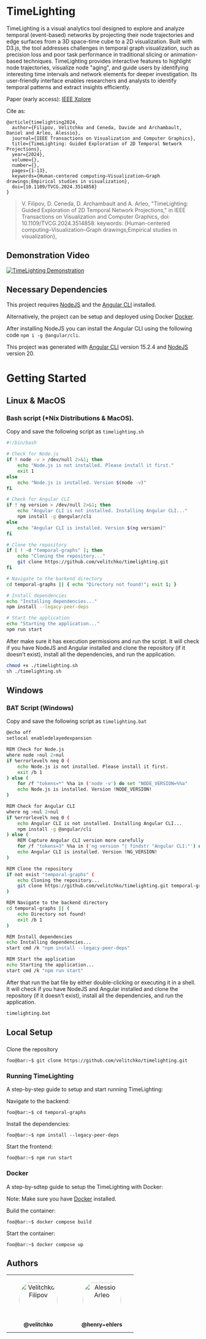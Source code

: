 # TimeLighting

TimeLighting is a visual analytics tool designed to explore and analyze temporal (event-based) networks by projecting their node trajectories and edge surfaces from a 3D space-time cube to a 2D visualization. Built with D3.js, the tool addresses challenges in temporal graph visualization, such as precision loss and poor task performance in traditional slicing or animation-based techniques. TimeLighting provides interactive features to highlight node trajectories, visualize node "aging", and guide users by identifying interesting time intervals and network elements for deeper investigation. Its user-friendly interface enables researchers and analysts to identify temporal patterns and extract insights efficiently.

Paper (early access): [IEEE Xplore](https://ieeexplore.ieee.org/document/10787140)

Cite as:
```console
@article{timelighting2024,
  author={Filipov, Velitchko and Ceneda, Davide and Archambault, Daniel and Arleo, Alessio},
  journal={IEEE Transactions on Visualization and Computer Graphics}, 
  title={TimeLighting: Guided Exploration of 2D Temporal Network Projections}, 
  year={2024},
  volume={},
  number={},
  pages={1-13},
  keywords={Human-centered computing–Visualization–Graph drawings;Empirical studies in visualization},
  doi={10.1109/TVCG.2024.3514858}
}
```

> V. Filipov, D. Ceneda, D. Archambault and A. Arleo, "TimeLighting: Guided Exploration of 2D Temporal Network Projections," in IEEE Transactions on Visualization and Computer Graphics, doi: 10.1109/TVCG.2024.3514858.
keywords: {Human-centered computing–Visualization–Graph drawings;Empirical studies in visualization},



## Demonstration Video
[![TimeLighting Demonstration](https://img.youtube.com/vi/GqBbqNR07rA/0.jpg)](https://youtu.be/GqBbqNR07rA)

## Necessary Dependencies
This project requires [NodeJS](https://nodejs.org/en) and the [Angular CLI](https://github.com/angular/angular-cli) installed.

Alternatively, the project can be setup and deployed using Docker [Docker](https://www.docker.com/).

After installing NodeJS you can install the Angular CLI using the following code `npm i -g @angular/cli`.

This project was generated with [Angular CLI](https://github.com/angular/angular-cli) version 15.2.4 and [NodeJS](https://nodejs.org/en) version 20.

# Getting Started

## Linux & MacOS
### Bash script (*Nix Distributions & MacOS).

Copy and save the following script as ```timelighting.sh```

```bash
#!/bin/bash

# Check for Node.js 
if ! node -v > /dev/null 2>&1; then
    echo "Node.js is not installed. Please install it first."
    exit 1
else 
    echo "Node.js is installed. Version $(node -v)"
fi

# Check for Angular CLI
if ! ng version > /dev/null 2>&1; then
    echo "Angular CLI is not installed. Installing Angular CLI..."
    npm install -g @angular/cli
else
    echo "Angular CLI is installed. Version $(ng version)"
fi

# Clone the repository
if [ ! -d "temporal-graphs" ]; then
    echo "Cloning the repository..."
    git clone https://github.com/velitchko/timelighting.git
fi

# Navigate to the backend directory
cd temporal-graphs || { echo "Directory not found!"; exit 1; }

# Install dependencies
echo "Installing dependencies..."
npm install --legacy-peer-deps

# Start the application
echo "Starting the application..."
npm run start
```

After make sure it has execution permissions and run the script.
It will check if you have NodeJS and Angular installed and clone the repository (if it doesn't exist), install all the dependencies, and run the application.
```bash
chmod +x ./timelighting.sh
sh ./timelighting.sh
```

## Windows
### BAT Script (Windows)
Copy and save the following script as ```timelighting.bat```

```bash
@echo off
setlocal enabledelayedexpansion

REM Check for Node.js
where node >nul 2>nul
if %errorlevel% neq 0 (
    echo Node.js is not installed. Please install it first.
    exit /b 1
) else (
    for /f "tokens=*" %%a in ('node -v') do set "NODE_VERSION=%%a"
    echo Node.js is installed. Version !NODE_VERSION!
)

REM Check for Angular CLI
where ng >nul 2>nul
if %errorlevel% neq 0 (
    echo Angular CLI is not installed. Installing Angular CLI...
    npm install -g @angular/cli
) else (
    REM Capture Angular CLI version more carefully
    for /f "tokens=3" %%a in ('ng version ^| findstr "Angular CLI:"') do set "NG_VERSION=%%a"
    echo Angular CLI is installed. Version !NG_VERSION!
)

REM Clone the repository
if not exist "temporal-graphs" (
    echo Cloning the repository...
    git clone https://github.com/velitchko/timelighting.git temporal-graphs
)

REM Navigate to the backend directory
cd temporal-graphs || (
    echo Directory not found!
    exit /b 1
)

REM Install dependencies
echo Installing dependencies...
start cmd /k "npm install --legacy-peer-deps"

REM Start the application
echo Starting the application...
start cmd /k "npm run start"
```

After that run the bat file by either double-clicking or executing it in a shell.
It will check if you have NodeJS and Angular installed and clone the repository (if it doesn't exist), install all the dependencies, and run the application.
```bash
timelighting.bat
```

## Local Setup

###
Clone the repository
```console
foo@bar:~$ git clone https://github.com/velitchko/timelighting.git
```

### Running TimeLighting
A step-by-step guide to setup and start running TimeLighting:

Navigate to the backend:
```console
foo@bar:~$ cd temporal-graphs
```
Install the dependencies:
```console
foo@bar:~$ npm install --legacy-peer-deps
```
Start the frontend:
```console
foo@bar:~$ npm run start
```

### Docker
A step-by-sdtep guide to setup the TimeLighting with Docker: 

Note: Make sure you have [Docker](https://www.docker.com/) installed.

Build the container:
```console
foo@bar:~$ docker compose build
```
Start the container:
```console
foo@bar:~$ docker compose up
```

## Authors

<table>
<tr>
    <td align="center" style="word-wrap: break-word; width: 150.0; height: 150.0">
        <a href="https://github.com/velitchko">
            <img src=https://github.com/velitchko.png width="100;"  style="border-radius:50%;align-items:center;justify-content:center;overflow:hidden;padding-top:10px" alt="Velitchko Filipov"/>
            <br />
            <sub style="font-size:14px"><b>@velitchko</b></sub>
        </a>
    </td>
    <td align="center" style="word-wrap: break-word; width: 150.0; height: 150.0">
        <a href=https://github.com/EngAAlex>
            <img src=https://github.com/EngAAlex.png width="100;"  style="border-radius:50%;align-items:center;justify-content:center;overflow:hidden;padding-top:10px" alt="Alessio Arleo"/>
            <br />
            <sub style="font-size:14px"><b>@henry-ehlers</b></sub>
        </a>
    </td>
</tr>
</table>

